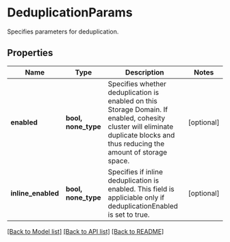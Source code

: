 # DeduplicationParams

Specifies parameters for deduplication.

## Properties
Name | Type | Description | Notes
------------ | ------------- | ------------- | -------------
**enabled** | **bool, none_type** | Specifies whether deduplication is enabled on this Storage Domain. If enabled, cohesity cluster will eliminate duplicate blocks and thus reducing the amount of storage space. | [optional] 
**inline_enabled** | **bool, none_type** | Specifies if inline deduplication is enabled. This field is appliciable only if deduplicationEnabled is set to true. | [optional] 

[[Back to Model list]](../README.md#documentation-for-models) [[Back to API list]](../README.md#documentation-for-api-endpoints) [[Back to README]](../README.md)



